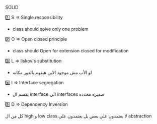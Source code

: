 SOLID

1️⃣ S => Single responsibility 
- class should solve only one problem
  
2️⃣ O => Open closed principle 
- class should Open for extension closed for modification
 
3️⃣ L => liskov's substitution
- لو الأب  مش موجود الابن هيقوم بالدور مكانه

4️⃣ I => Interface segregation 
- بقسم ال interface الي interfaces صغيره محدده

5️⃣ D => Dependency Inversion

كل من ال high و low class لا يعتمدون علي بعض بل يعتمدون علي abstraction
